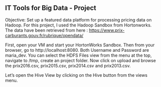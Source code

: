## IT Tools for Big Data - Project

Objective: Set up a featured data platform for processing pricing data on Hadoop.
For this project, I used the Hadoop Sandbox from Hortonworks.
The data have been retrieved from here : https://www.prix-carburants.gouv.fr/rubrique/opendata/

First, open your VM and start your HortonWorks Sandbox. Then from your browser, go to http://localhost:8080. Both Username and Password are maria_dev.
You can select the HDFS Files view from the menu at the top, navigate to /tmp, create an project folder. Now click on upload and browse the prix2016.csv, prix2015.csv, prix2014.csv and prix2013.csv.

Let’s open the Hive View by clicking on the Hive button from the views menu.
